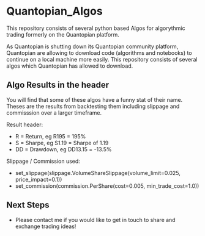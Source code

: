 # Quantopian_Algos
This repository consists of several python based Algos for algorythmic trading formerly on the Quantopian platform.

As Quantopian is shutting down its Quantopian community platform, Quantopian are allowing to download code (algorithms and notebooks) to continue on a local machine more easily. This repository consists of several algos which Quantopian has allowed to download.

## Algo Results in the header
You will find that some of these algos have a funny stat of their name. Theses are the results from backtesting them including slippage and commisssion over a larger timeframe.

Result header:
* R = Return,    eg R195 = 195%
* S = Sharpe,    eg S1.19 = Sharpe of 1.19
* DD = Drawdown, eg DD13.15 = -13.5%

Slippage / Commission used:
* set_slippage(slippage.VolumeShareSlippage(volume_limit=0.025, price_impact=0.1))
* set_commission(commission.PerShare(cost=0.005, min_trade_cost=1.0))

## Next Steps
* Please contact me if you would like to get in touch to share and exchange trading ideas!
